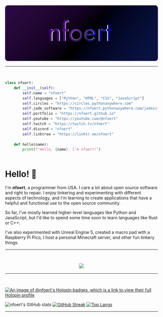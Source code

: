 

![Header](./github-header-image.png)
<hr>

<!-- [![Hacktoberfest](./hacktoberfest-10.png)](https://hacktoberfest.com/)

<hr> -->
<br>

```python
class nfoert:
    def __init__(self):
        self.name = "nfoert"
        self.languages = ["Python", "HTML", "CSS", "JavaScript"]
        self.circles = "https://circles.pythonanywhere.com"
        self.jade_software = "https://nfoert.pythonanywhere.com/jadesite"
        self.portfolio = "https://nfoert.github.io"
        self.youtube = "https://youtube.com/@nfoert"
        self.twitch = "https://twitch.tv/nfoert"
        self.discord = "nfoert"
        self.linktree = "https://linktr.ee/nfoert"
    
    def hello(name):
        print(f"Hello, {name}. I'm nfoert!")
  
```

<h1>Hello! 👋</h1>
<p>
I'm <b>nfoert</b>, a programmer from USA. I care a lot about open source software and right to repair. I enjoy tinkering and experimenting with different aspects of technology, and I'm learning to create applications that have a helpful and functional use to the open source community.

So far, I've mostly learned higher-level languages like Python and JavaScript, but I'd like to spend some time soon to learn languages like Rust or C++.

I've also experimented with Unreal Engine 5, created a macro pad with a Raspberry Pi Pico, I host a personal Minecraft server, and other fun tinkery things.
</p>
<hr>
<br>
<p align="center">
  <a href="https://skillicons.dev">
    <img src="https://skillicons.dev/icons?i=python,html,css,js,github,git,vscode,blender,codepen,django,fediverse,mastodon,linux,md,qt,raspberrypi,stackoverflow,threejs" />
  </a>
</p>
<hr>
<br>

[![An image of @nfoert's Holopin badges, which is a link to view their full Holopin profile](https://holopin.me/nfoert)](https://holopin.io/@nfoert)


![nfoert's GitHub stats](https://github-readme-stats.vercel.app/api?username=nfoert&show_icons=true&theme=dark)
[![GitHub Streak](https://streak-stats.demolab.com?user=nfoert&theme=dark)](https://git.io/streak-stats)
[![Top Langs](https://github-readme-stats.vercel.app/api/top-langs/?username=nfoert&langs_count=4&layout=compact&theme=dark)](https://github.com/anuraghazra/github-readme-stats)

<hr>

<!-- Thanks to Hacktoberfest for the [assets](https://hacktoberfest.com/_next/static/media/event-kit.c62668ad.zip). -->


